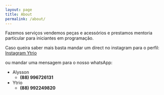 ```yaml
---
layout: page
title: About
permalink: /about/
---
```


Fazemos serviços vendemos peças e acessórios
e prestamos mentoria particular para iniciantes
em programação.

Caso queira saber mais basta mandar um direct no instagram para
o perfil: [Instagram Ytrio](https://www.instagram.com/koujirof/)

ou mandar uma mensagem para o nosso whatsApp: 
- Alysson
  - **(88) 996726131**
- Ytrio
  - **(88) 992249820**
